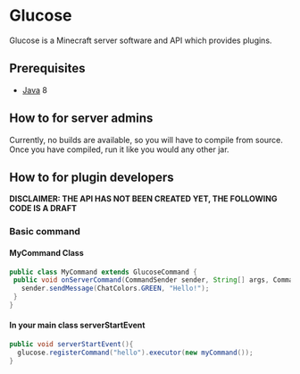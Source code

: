 # Glucose
Glucose is a Minecraft server software and API which provides plugins.
## Prerequisites
* [Java](http://java.oracle.com/) 8
## How to for server admins
Currently, no builds are available, so you will have to compile from source.
Once you have compiled, run it like you would any other jar.
## How to for plugin developers
**DISCLAIMER: THE API HAS NOT BEEN CREATED YET, THE FOLLOWING CODE IS A DRAFT**
### Basic command
#### MyCommand Class
```java
public class MyCommand extends GlucoseCommand {
 public void onServerCommand(CommandSender sender, String[] args, Command command) {
   sender.sendMessage(ChatColors.GREEN, "Hello!");
 }
}
```
#### In your main class serverStartEvent
```java
public void serverStartEvent(){
  glucose.registerCommand("hello").executor(new myCommand());
}
```
